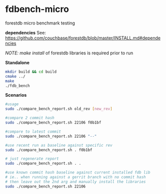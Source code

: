 # fdbench-micro
forestdb micro benchmark testing

**dependencies**
See: https://github.com/couchbase/forestdb/blob/master/INSTALL.md#dependencies

 *NOTE: make install* of forestdb libraries is required prior to run

**Standalone**
```bash
mkdir build && cd build
cmake ../
make
./fdb_bench
```

**Scenarios**
```bash
#usage
sudo ./compare_bench_report.sh old_rev [new_rev]

#compare 2 commit hash
sudo ./compare_bench_report.sh 22106 f0b1bf

#compare to latest commit
sudo ./compare_bench_report.sh 22106 "--"

#use recent run as baseline against specific rev
sudo ./compare_bench_report.sh . f0b1bf

# just regenerate report
sudo ./compare_bench_report.sh . .

#use known commit hash baseline against current installed fdb lib
# ie.. when running against a gerrit branch with no commit hash
# then leave out the 2nd arg and manually install the libraries
sudo ./compare_bench_report.sh 22106


```

